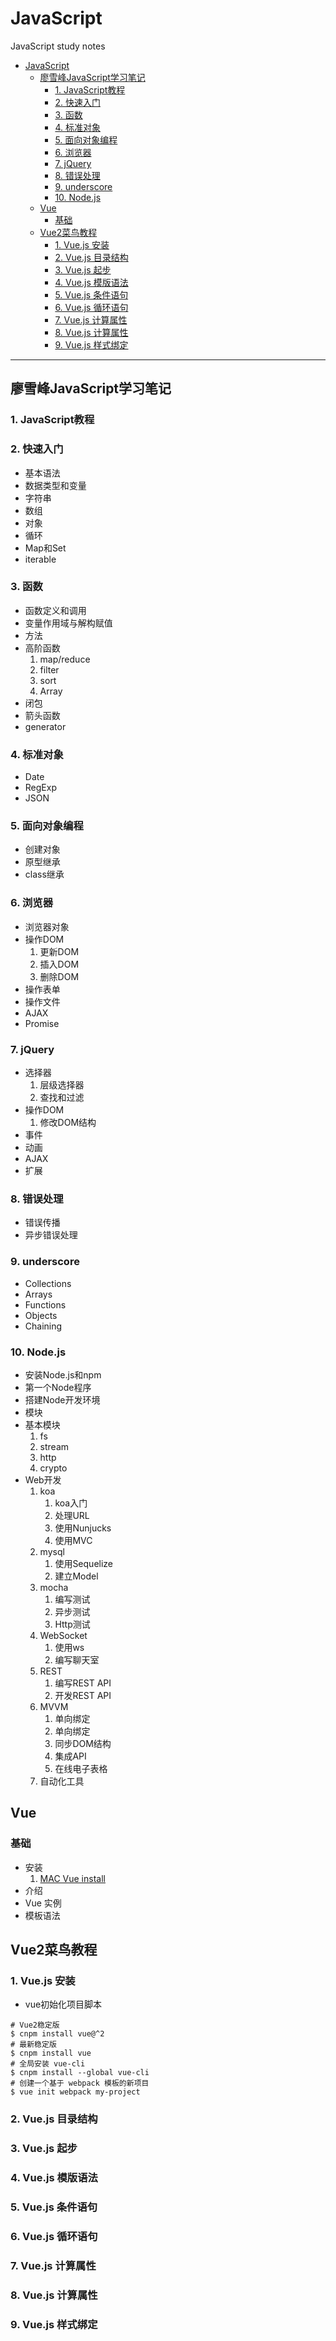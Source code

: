 # JavaScript

JavaScript study notes

- [JavaScript](#javascript)
  - [廖雪峰JavaScript学习笔记](#廖雪峰javascript学习笔记)
    - [1. JavaScript教程](#1-javascript教程)
    - [2. 快速入门](#2-快速入门)
    - [3. 函数](#3-函数)
    - [4. 标准对象](#4-标准对象)
    - [5. 面向对象编程](#5-面向对象编程)
    - [6. 浏览器](#6-浏览器)
    - [7. jQuery](#7-jquery)
    - [8. 错误处理](#8-错误处理)
    - [9. underscore](#9-underscore)
    - [10. Node.js](#10-nodejs)
  - [Vue](#vue)
    - [基础](#基础)
  - [Vue2菜鸟教程](#vue2菜鸟教程)
    - [1. Vue.js 安装](#1-vuejs-安装)
    - [2. Vue.js 目录结构](#2-vuejs-目录结构)
    - [3. Vue.js 起步](#3-vuejs-起步)
    - [4. Vue.js 模版语法](#4-vuejs-模版语法)
    - [5. Vue.js 条件语句](#5-vuejs-条件语句)
    - [6. Vue.js 循环语句](#6-vuejs-循环语句)
    - [7. Vue.js 计算属性](#7-vuejs-计算属性)
    - [8. Vue.js 计算属性](#8-vuejs-计算属性)
    - [9. Vue.js 样式绑定](#9-vuejs-样式绑定)

---

## 廖雪峰JavaScript学习笔记
### 1. JavaScript教程
### 2. 快速入门
 * 基本语法
 * 数据类型和变量
 * 字符串
 * 数组
 * 对象
 * 循环
 * Map和Set
 * iterable
### 3. 函数
 * 函数定义和调用
 * 变量作用域与解构赋值
 * 方法
 * 高阶函数
     1. map/reduce
     2. filter
     3. sort
     4. Array
 * 闭包
 * 箭头函数
 * generator
### 4. 标准对象
 * Date
 * RegExp
 * JSON
### 5. 面向对象编程
 * 创建对象
 * 原型继承
 * class继承
### 6. 浏览器
 * 浏览器对象
 * 操作DOM
    1. 更新DOM
    2. 插入DOM
    3. 删除DOM
 * 操作表单
 * 操作文件
 * AJAX
 * Promise
### 7. jQuery
 * 选择器
    1. 层级选择器
    2. 查找和过滤
 * 操作DOM
    1. 修改DOM结构
 * 事件
 * 动画
 * AJAX
 * 扩展
### 8. 错误处理
 * 错误传播
 * 异步错误处理
### 9. underscore
 * Collections
 * Arrays
 * Functions
 * Objects
 * Chaining
### 10. Node.js
 * 安装Node.js和npm
 * 第一个Node程序
 * 搭建Node开发环境
 * 模块
 * 基本模块
    1. fs
    2. stream
    3. http
    3. crypto
 * Web开发
    1. koa
        1. koa入门
        2. 处理URL
        3. 使用Nunjucks
        3. 使用MVC
    2. mysql
        1. 使用Sequelize
        2. 建立Model
    3. mocha
        1. 编写测试
        2. 异步测试
        3. Http测试
    4. WebSocket
        1. 使用ws
        2. 编写聊天室
    5. REST
        1. 编写REST API
        2. 开发REST API
    6. MVVM
        1. 单向绑定
        2. 单向绑定
        3. 同步DOM结构
        4. 集成API
        5. 在线电子表格
    7. 自动化工具
    
## Vue
### 基础
 * 安装 
    1. [MAC Vue install](https://www.cnblogs.com/Jack-cx/p/10934247.html)
 * 介绍
 * Vue 实例
 * 模板语法
## Vue2菜鸟教程
### 1. Vue.js 安装
 * vue初始化项目脚本
 ```shell
# Vue2稳定版
$ cnpm install vue@^2
# 最新稳定版
$ cnpm install vue
# 全局安装 vue-cli
$ cnpm install --global vue-cli
# 创建一个基于 webpack 模板的新项目
$ vue init webpack my-project
 ```
### 2. Vue.js 目录结构
### 3. Vue.js 起步
### 4. Vue.js 模版语法
### 5. Vue.js 条件语句
### 6. Vue.js 循环语句
### 7. Vue.js 计算属性
### 8. Vue.js 计算属性
### 9. Vue.js 样式绑定
